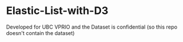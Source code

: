 # Elastic-List-with-D3
Developed for UBC VPRIO and the Dataset is confidential (so this repo doesn't contain the dataset)
